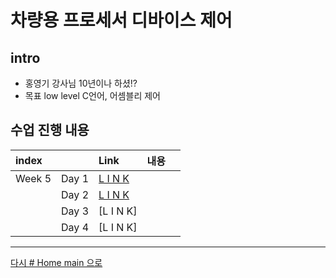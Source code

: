 

# 차량용 프로세서 디바이스 제어

<!-- <img src="http://image.yes24.com/momo/TopCate1022/MidCate002/102118064.jpg" width="40%" height="30%"> -->

## intro 

* 홍영기 강사님 10년이나 하셨!?
* 목표 low level C언어, 어셈블리 제어
  
<!-- 
```
홍영기 선생님 10년이나 하심
guile21c@gmail.com
blog.naver.com/guile21c
010-2567-9271
``` -->


## 수업 진행 내용

|index||Link|내용||
|:---|:---:|:---|:---|:---|
|Week 5|Day 1|[L I N K](./w05_car_dc/w05d01.md)|
||Day 2|[L I N K](./w05_car_dc/w05d02.md)|
||Day 3|[L I N K]
||Day 4|[L I N K]

<!-- (./w05_car_dc/w05d02.md)|문자열까지? -->


<!-- ||Day 3|[L I N K](./w04_py/w04d03.md)|기본문법까지?
||Day 4|[L I N K](./w04_py/w04d04.md)|class?
||Day 5|[L I N K](./w04_py/w04d05.md)|후반 gui, socket, multiprocessing ??
||Project|[L I N K]|미완성
||self study|[L I N K](./w04_py/py_s01.md)|따로 찾아본 내용
||self study|[L I N K](./w04_py/py_b01.md)|교재에 대한 내용  -->

---

[다시 # Home main 으로](../README.md)
